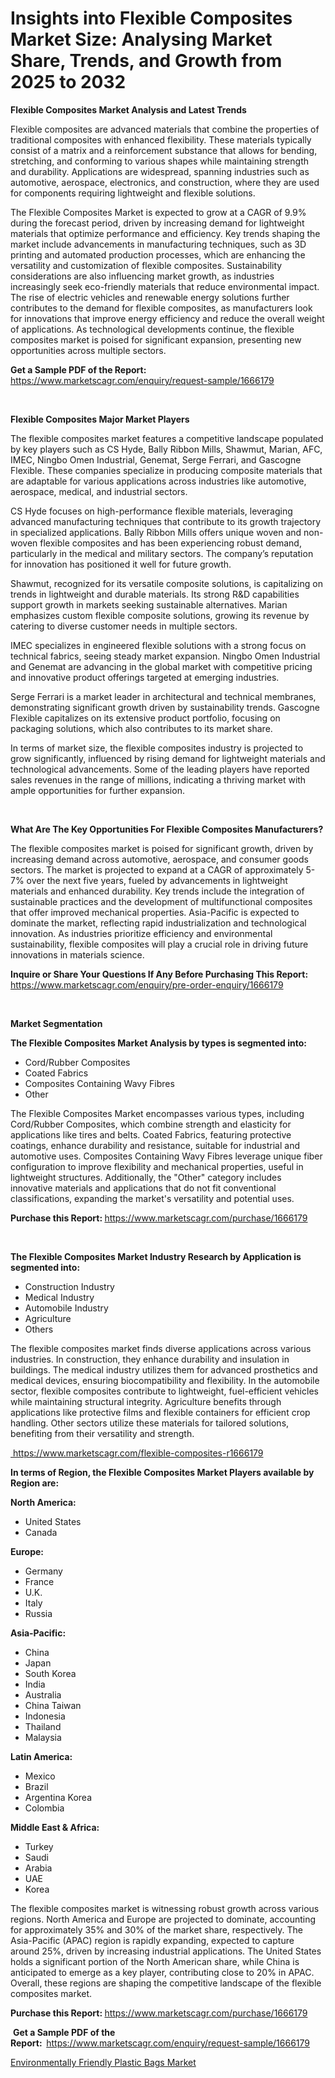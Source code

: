 <p><h1>Insights into Flexible Composites Market Size: Analysing Market Share, Trends, and Growth from 2025 to 2032</h1></p><p><strong>Flexible Composites Market Analysis and Latest Trends</strong></p>
<p><p>Flexible composites are advanced materials that combine the properties of traditional composites with enhanced flexibility. These materials typically consist of a matrix and a reinforcement substance that allows for bending, stretching, and conforming to various shapes while maintaining strength and durability. Applications are widespread, spanning industries such as automotive, aerospace, electronics, and construction, where they are used for components requiring lightweight and flexible solutions.</p><p>The Flexible Composites Market is expected to grow at a CAGR of 9.9% during the forecast period, driven by increasing demand for lightweight materials that optimize performance and efficiency. Key trends shaping the market include advancements in manufacturing techniques, such as 3D printing and automated production processes, which are enhancing the versatility and customization of flexible composites. Sustainability considerations are also influencing market growth, as industries increasingly seek eco-friendly materials that reduce environmental impact. The rise of electric vehicles and renewable energy solutions further contributes to the demand for flexible composites, as manufacturers look for innovations that improve energy efficiency and reduce the overall weight of applications. As technological developments continue, the flexible composites market is poised for significant expansion, presenting new opportunities across multiple sectors.</p></p>
<p><strong>Get a Sample PDF of the Report:&nbsp;</strong> <a href="https://www.marketscagr.com/enquiry/request-sample/1666179?utm_campaign=1789&utm_medium=2&utm_source=Github&utm_content=ia&utm_term=31012025&utm_id=flexible-composites">https://www.marketscagr.com/enquiry/request-sample/1666179</a></p>
<p>&nbsp;</p>
<p><strong>Flexible Composites Major Market Players</strong></p>
<p><p>The flexible composites market features a competitive landscape populated by key players such as CS Hyde, Bally Ribbon Mills, Shawmut, Marian, AFC, IMEC, Ningbo Omen Industrial, Genemat, Serge Ferrari, and Gascogne Flexible. These companies specialize in producing composite materials that are adaptable for various applications across industries like automotive, aerospace, medical, and industrial sectors.</p><p>CS Hyde focuses on high-performance flexible materials, leveraging advanced manufacturing techniques that contribute to its growth trajectory in specialized applications. Bally Ribbon Mills offers unique woven and non-woven flexible composites and has been experiencing robust demand, particularly in the medical and military sectors. The company’s reputation for innovation has positioned it well for future growth.</p><p>Shawmut, recognized for its versatile composite solutions, is capitalizing on trends in lightweight and durable materials. Its strong R&D capabilities support growth in markets seeking sustainable alternatives. Marian emphasizes custom flexible composite solutions, growing its revenue by catering to diverse customer needs in multiple sectors.</p><p>IMEC specializes in engineered flexible solutions with a strong focus on technical fabrics, seeing steady market expansion. Ningbo Omen Industrial and Genemat are advancing in the global market with competitive pricing and innovative product offerings targeted at emerging industries.</p><p>Serge Ferrari is a market leader in architectural and technical membranes, demonstrating significant growth driven by sustainability trends. Gascogne Flexible capitalizes on its extensive product portfolio, focusing on packaging solutions, which also contributes to its market share.</p><p>In terms of market size, the flexible composites industry is projected to grow significantly, influenced by rising demand for lightweight materials and technological advancements. Some of the leading players have reported sales revenues in the range of millions, indicating a thriving market with ample opportunities for further expansion.</p></p>
<p>&nbsp;</p>
<p><strong>What Are The Key Opportunities For Flexible Composites Manufacturers?</strong></p>
<p><p>The flexible composites market is poised for significant growth, driven by increasing demand across automotive, aerospace, and consumer goods sectors. The market is projected to expand at a CAGR of approximately 5-7% over the next five years, fueled by advancements in lightweight materials and enhanced durability. Key trends include the integration of sustainable practices and the development of multifunctional composites that offer improved mechanical properties. Asia-Pacific is expected to dominate the market, reflecting rapid industrialization and technological innovation. As industries prioritize efficiency and environmental sustainability, flexible composites will play a crucial role in driving future innovations in materials science.</p></p>
<p><strong>Inquire or Share Your Questions If Any Before Purchasing This Report:</strong> <a href="https://www.marketscagr.com/enquiry/pre-order-enquiry/1666179?utm_campaign=1789&utm_medium=2&utm_source=Github&utm_content=ia&utm_term=31012025&utm_id=flexible-composites">https://www.marketscagr.com/enquiry/pre-order-enquiry/1666179</a></p>
<p>&nbsp;</p>
<p><strong>Market Segmentation</strong></p>
<p><strong>The Flexible Composites Market Analysis by types is segmented into:</strong></p>
<p><ul><li>Cord/Rubber Composites</li><li>Coated Fabrics</li><li>Composites Containing Wavy Fibres</li><li>Other</li></ul></p>
<p><p>The Flexible Composites Market encompasses various types, including Cord/Rubber Composites, which combine strength and elasticity for applications like tires and belts. Coated Fabrics, featuring protective coatings, enhance durability and resistance, suitable for industrial and automotive uses. Composites Containing Wavy Fibres leverage unique fiber configuration to improve flexibility and mechanical properties, useful in lightweight structures. Additionally, the "Other" category includes innovative materials and applications that do not fit conventional classifications, expanding the market's versatility and potential uses.</p></p>
<p><strong>Purchase this Report:&nbsp;</strong><a href="https://www.marketscagr.com/purchase/1666179?utm_campaign=1789&utm_medium=2&utm_source=Github&utm_content=ia&utm_term=31012025&utm_id=flexible-composites">https://www.marketscagr.com/purchase/1666179</a></p>
<p>&nbsp;</p>
<p><strong>The Flexible Composites Market Industry Research by Application is segmented into:</strong></p>
<p><ul><li>Construction Industry</li><li>Medical Industry</li><li>Automobile Industry</li><li>Agriculture</li><li>Others</li></ul></p>
<p><p>The flexible composites market finds diverse applications across various industries. In construction, they enhance durability and insulation in buildings. The medical industry utilizes them for advanced prosthetics and medical devices, ensuring biocompatibility and flexibility. In the automobile sector, flexible composites contribute to lightweight, fuel-efficient vehicles while maintaining structural integrity. Agriculture benefits through applications like protective films and flexible containers for efficient crop handling. Other sectors utilize these materials for tailored solutions, benefiting from their versatility and strength.</p></p>
<p><a href="https://www.marketscagr.com/flexible-composites-r1666179?utm_campaign=1789&utm_medium=2&utm_source=Github&utm_content=ia&utm_term=31012025&utm_id=flexible-composites">&nbsp;https://www.marketscagr.com/flexible-composites-r1666179</a></p>
<p><strong>In terms of Region, the Flexible Composites Market Players available by Region are:</strong></p>
<p>
    <p> <strong> North America: </strong>
        <ul>
            <li>United States</li>
            <li>Canada</li>
        </ul>
        </p> 
    <p> <strong> Europe: </strong>
        <ul>
            <li>Germany</li>
            <li>France</li>
            <li>U.K.</li>
            <li>Italy</li>
            <li>Russia</li>
        </ul>
        </p> 
    <p> <strong> Asia-Pacific: </strong>
        <ul>
            <li>China</li>
            <li>Japan</li>
            <li>South Korea</li>
            <li>India</li>
            <li>Australia</li>
            <li>China Taiwan</li>
            <li>Indonesia</li>
            <li>Thailand</li>
            <li>Malaysia</li>
        </ul>
        </p> 
    <p> <strong> Latin America: </strong>
        <ul>
            <li>Mexico</li>
            <li>Brazil</li>
            <li>Argentina Korea</li>
            <li>Colombia</li>
        </ul>
        </p> 
    <p> <strong> Middle East & Africa: </strong>
        <ul>
            <li>Turkey</li>
            <li>Saudi</li>
            <li>Arabia</li>
            <li>UAE</li>
            <li>Korea</li>
        </ul>
    </p>
    </p>
<p><p>The flexible composites market is witnessing robust growth across various regions. North America and Europe are projected to dominate, accounting for approximately 35% and 30% of the market share, respectively. The Asia-Pacific (APAC) region is rapidly expanding, expected to capture around 25%, driven by increasing industrial applications. The United States holds a significant portion of the North American share, while China is anticipated to emerge as a key player, contributing close to 20% in APAC. Overall, these regions are shaping the competitive landscape of the flexible composites market.</p></p>
<p><strong>Purchase this Report: </strong><a href="https://www.marketscagr.com/purchase/1666179?utm_campaign=1789&utm_medium=2&utm_source=Github&utm_content=ia&utm_term=31012025&utm_id=flexible-composites">https://www.marketscagr.com/purchase/1666179</a></p>
<p>&nbsp;<strong>Get a Sample PDF of the Report:&nbsp;&nbsp;</strong><a href="https://www.marketscagr.com/enquiry/request-sample/1666179?utm_campaign=1789&utm_medium=2&utm_source=Github&utm_content=ia&utm_term=31012025&utm_id=flexible-composites">https://www.marketscagr.com/enquiry/request-sample/1666179</a></p>
<p><strong></strong></p>
<p><p><a href="https://github.com/XavierTyler76/Market-Research-Report-List-1/blob/main/environmentally-friendly-plastic-bags-market.md?utm_campaign=1789&utm_medium=2&utm_source=Github&utm_content=ia&utm_term=31012025&utm_id=flexible-composites">Environmentally Friendly Plastic Bags Market</a></p></p>